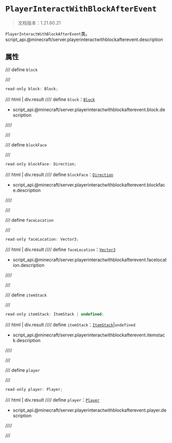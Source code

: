 # `PlayerInteractWithBlockAfterEvent`

> 文档版本：1.21.60.21

`PlayerInteractWithBlockAfterEvent`类。script_api.@minecraft/server.playerinteractwithblockafterevent.description

## 属性

/// define
`block`


///

```js
read-only block: Block;
```

/// html | div.result
//// define
`block`：[`Block`](./block.md)

- script_api.@minecraft/server.playerinteractwithblockafterevent.block.description


////

///


/// define
`blockFace`


///

```js
read-only blockFace: Direction;
```

/// html | div.result
//// define
`blockFace`：[`Direction`](./direction.md)

- script_api.@minecraft/server.playerinteractwithblockafterevent.blockface.description


////

///


/// define
`faceLocation`


///

```js
read-only faceLocation: Vector3;
```

/// html | div.result
//// define
`faceLocation`：[`Vector3`](./vector3.md)

- script_api.@minecraft/server.playerinteractwithblockafterevent.facelocation.description


////

///


/// define
`itemStack`


///

```js
read-only itemStack: ItemStack | undefined;
```

/// html | div.result
//// define
`itemStack`：[`ItemStack`](./itemstack.md)|`undefined`

- script_api.@minecraft/server.playerinteractwithblockafterevent.itemstack.description


////

///


/// define
`player`


///

```js
read-only player: Player;
```

/// html | div.result
//// define
`player`：[`Player`](./player.md)

- script_api.@minecraft/server.playerinteractwithblockafterevent.player.description


////

///

